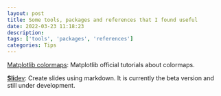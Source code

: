```yaml
---
layout: post
title: Some tools, packages and references that I found useful
date: 2022-03-23 11:18:23
description:
tags: ['tools', 'packages', 'references']
categories: Tips
---
```


[Matplotlib colormaps](https://matplotlib.org/3.5.1/tutorials/colors/colormaps.html): Matplotlib official tutorials about colormaps.

[**Sli**dev](https://github.com/slidevjs/slidev): Create slides using markdown. It is currently the beta version and still under development.
